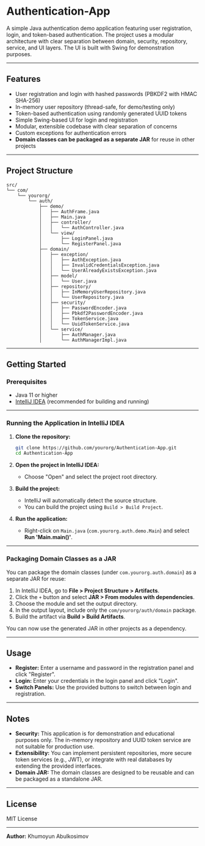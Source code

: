 # Authentication-App

A simple Java authentication demo application featuring user registration, login, and token-based authentication. The project uses a modular architecture with clear separation between domain, security, repository, service, and UI layers. The UI is built with Swing for demonstration purposes.

---

## Features

- User registration and login with hashed passwords (PBKDF2 with HMAC SHA-256)
- In-memory user repository (thread-safe, for demo/testing only)
- Token-based authentication using randomly generated UUID tokens
- Simple Swing-based UI for login and registration
- Modular, extensible codebase with clear separation of concerns
- Custom exceptions for authentication errors
- **Domain classes can be packaged as a separate JAR** for reuse in other projects

---

## Project Structure

```
src/
└── com/
    └── yourorg/
        └── auth/
            ├── demo/
            │   ├── AuthFrame.java
            │   ├── Main.java
            │   ├── controller/
            │   │   └── AuthController.java
            │   └── view/
            │       ├── LoginPanel.java
            │       └── RegisterPanel.java
            ├── domain/
            │   ├── exception/
            │   │   ├── AuthException.java
            │   │   ├── InvalidCredentialsException.java
            │   │   └── UserAlreadyExistsException.java
            │   ├── model/
            │   │   └── User.java
            │   ├── repository/
            │   │   ├── InMemoryUserRepository.java
            │   │   └── UserRepository.java
            │   ├── security/
            │   │   ├── PasswordEncoder.java
            │   │   ├── Pbkdf2PasswordEncoder.java
            │   │   ├── TokenService.java
            │   │   └── UuidTokenService.java
            │   └── service/
            │       ├── AuthManager.java
            │       └── AuthManagerImpl.java
```

---

## Getting Started

### Prerequisites

- Java 11 or higher
- [IntelliJ IDEA](https://www.jetbrains.com/idea/) (recommended for building and running)

---

### Running the Application in IntelliJ IDEA

1. **Clone the repository:**
    ```sh
    git clone https://github.com/yourorg/Authentication-App.git
    cd Authentication-App
    ```

2. **Open the project in IntelliJ IDEA:**
    - Choose "Open" and select the project root directory.

3. **Build the project:**
    - IntelliJ will automatically detect the source structure.
    - You can build the project using `Build > Build Project`.

4. **Run the application:**
    - Right-click on `Main.java` (`com.yourorg.auth.demo.Main`) and select **Run 'Main.main()'**.

---

### Packaging Domain Classes as a JAR

You can package the domain classes (under `com.yourorg.auth.domain`) as a separate JAR for reuse:

1. In IntelliJ IDEA, go to **File > Project Structure > Artifacts**.
2. Click the `+` button and select **JAR > From modules with dependencies**.
3. Choose the module and set the output directory.
4. In the output layout, include only the `com/yourorg/auth/domain` package.
5. Build the artifact via **Build > Build Artifacts**.

You can now use the generated JAR in other projects as a dependency.

---

## Usage

- **Register:** Enter a username and password in the registration panel and click "Register".
- **Login:** Enter your credentials in the login panel and click "Login".
- **Switch Panels:** Use the provided buttons to switch between login and registration.

---

## Notes

- **Security:** This application is for demonstration and educational purposes only. The in-memory repository and UUID token service are not suitable for production use.
- **Extensibility:** You can implement persistent repositories, more secure token services (e.g., JWT), or integrate with real databases by extending the provided interfaces.
- **Domain JAR:** The domain classes are designed to be reusable and can be packaged as a standalone JAR.

---

## License

MIT License

---

**Author:** Khumoyun Abulkosimov
